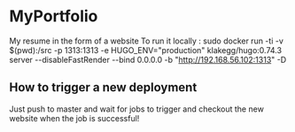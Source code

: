 # MyPortfolio
My resume in the form of a website 
To run it locally : sudo docker run -ti -v $(pwd):/src   -p 1313:1313   -e HUGO_ENV="production" klakegg/hugo:0.74.3   server --disableFastRender --bind 0.0.0.0 -b "http://192.168.56.102:1313" -D

## How to trigger a new deployment
Just push to master and wait for jobs to trigger and checkout the new website when the job is successful! 


